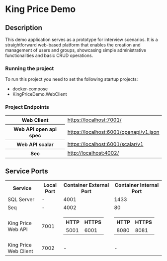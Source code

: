 <h1>King Price Demo</h1>

<h2>Description</h2>
<p> This demo application serves as a prototype for interview scenarios. 
It is a straightforward web-based platform that enables the creation and management of users and groups, 
showcasing simple administrative functionalities and basic CRUD operations. </p>

<h3>Running the project</h3>
To run this project you need to set the following startup projects:
<ul>
	<li>docker-compose</li>
	<li>KingPriceDemo.WebClient</li>
</ul>

<h3>Project Endpoints</h3>
<table>
	<tr>
		<th>Web Client</th>
		<td><a href="https://localhost:7001/" target="_blank">https://localhost:7001/</a></td>
	</tr>
	<tr>
		<th>Web API open api spec</th>
		<td><a href="https://localhost:6001/openapi/v1.json" target="_blank">https://localhost:6001/openapi/v1.json</a></td>
	</tr>
	<tr>
		<th>Web API scalar</th>
		<td><a href="https://localhost:6001/scalar/v1" target="_blank">https://localhost:6001/scalar/v1</a></td>
	</tr>
	<tr>
		<th>Sec</th>
		<td><a href="http://localhost:4002/" target="_blank">http://localhost:4002/</a></td>
	</tr>
</table>



<h2>Service Ports</h2>
<table>
	<tr>
		<th>Service</th>
		<th>Local Port</th>
		<th>Container External Port</th>
		<th>Container Internal Port</th>
	</tr>
	<tr>
		<td>SQL Server</td>
		<td>-</td>
		<td>4001</td>
		<td>1433</td>
	</tr>
	<tr>
		<td>Seq</td>
		<td>-</td>
		<td>4002</td>
		<td>80</td>
	</tr>
	<tr>
		<td>King Price Web API</td>
		<td>7001</td>
		<td>
			<table>
				<tr>
					<th>HTTP</th>
					<th>HTTPS</th>
				</tr>
				<tr>
					<td>5001</td>
					<td>6001</td>
				</tr>
			</table>
		</td>
		<td>
			<table>
				<tr>
					<th>HTTP</th>
					<th>HTTPS</th>
				</tr>
				<tr>
					<td>8080</td>
					<td>8081</td>
				</tr>
			</table>
		</td>
	</tr>
	<tr>
		<td>King Price Web Client</td>
		<td>7002</td>
		<td>
			-
		</td>
		<td>
			-
		</td>
	</tr>
</table>